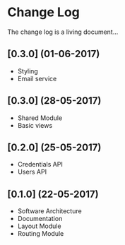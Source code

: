 # Change Log

The change log is a living document...

## [0.3.0] (01-06-2017)
- Styling
- Email service

## [0.3.0] (28-05-2017)
- Shared Module
- Basic views 

## [0.2.0] (25-05-2017)
- Credentials API
- Users API

## [0.1.0] (22-05-2017)
- Software Architecture
- Documentation
- Layout Module
- Routing Module